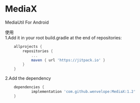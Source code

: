 # MediaX
MediaUtil For Android

使用  
1.Add it in your root build.gradle at the end of repositories:
```gradle
	allprojects {
		repositories {
			...
			maven { url 'https://jitpack.io' }
		}
	}
```
2.Add the dependency
```gradle
	dependencies {
	        implementation 'com.github.wenvelope:MediaX:1.2'
	}
```
